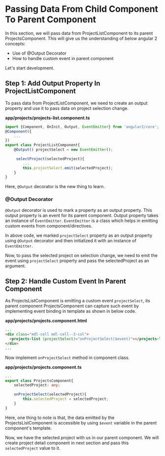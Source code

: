# Passing Data From Child Component To Parent Component
In this section, we will pass data from ProjectListComponent to its parent ProjectsComponent. This will give us the understanding of below angular 2 concepts:
- Use of @Output Decorator
- How to handle custom event in parent component

Let's start development.

## Step 1: Add Output Property In ProjectListComponent
To pass data from ProjectListComponent, we need to create an output property and use it to pass data on project selection change.

**app/projects/projects-list.component.ts**
```typescript
import {Component, OnInit, Output, EventEmitter} from 'angular2/core';
@Component({
    ...
})
export class ProjectListComponent{
    @Output() projectSelect = new EventEmitter();
    
     selectProject(selectedProject){
        ...
        this.projectSelect.emit(selectedProject);
    }
}
```

Here, `@Output` decorator is the new thing to learn.

### @Output Decorator
`@Output` decorator is used to mark a property as an output property. This output property is an event for its parent component. Output property takes an instance of `EventEmitter`. `EventEmitter` is a class which helps in emitting custom events from component/directives. 

In above code, we marked `projectSelect` property as an output property using `@Output` decorator and then initialized it with an instance of `EventEmitter`. 

Now, to pass the selected project on selection change, we need to emit the event using `projectSelect` property and pass the selectedProject as an argument.

## Step 2: Handle Custom Event In Parent Component
As ProjectsListComponent is emitting a custom event `projectSelect`, its parent component ProjectsComponent can capture such event by implementing event binding in template as shown in below code.

**app/projects/projects.component.html**
```html
...
<div class="mdl-cell mdl-cell--3-col">
  <projects-list (projectSelect)="onProjectSelect($event)"></projects-list>
</div>
...  
```

Now implement `onProjectSelect` method in component class.

**app/projects/projects.component.ts**
```typescript
...
export class ProjectsComponent{
    selectedProject: any;
    
    onProjectSelect(selectedProject){
        this.selectedProject = selectedProject;
    }
}
```

Here, one thing to note is that, the data emitted by the ProjectsListComponent is accessible by using `$event` variable in the parent component's template.

Now, we have the selected project with us in our parent component. We will create project detail component in next section and pass this `selectedProject` value to it.